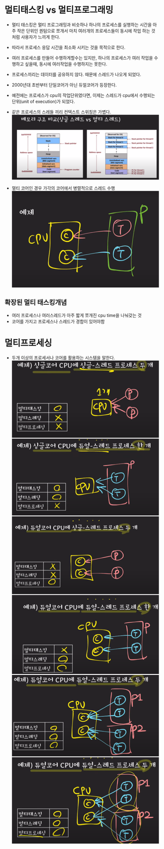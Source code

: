 # 멀티태스킹 vs 멀티프로그래밍

- 멀티 태스킹은 멀티 프로그래밍과 비슷하나 하나의 프로세스를 실행하는 시간을 아주 작은 단위인 퀀텀으로 쪼개서 마치 여러개의 프로세스들이 동시에 작업 하는 것 처럼 사용자가 느끼게 한다.
- 따라서 프로세스 응답 시간을 최소화 시키는 것을 목적으로 한다.
- 여러 프로세스를 만들어 수행하게할수는 있지만, 하나의 프로세스가 여러 작업을 수행하고 싶을때, 동시에 여러작업을 수행하지는 못한다.
- 프로세스끼리는 데이터를 공유하지 않다. 때문에 스레드가 나오게 되었다.
- 2000년대 초반부터 단일코어가 아닌 듀얼코어가 등장한다.
- 예전에는 프로세스가 cpu의 작업단위였다면, 이제는 스레드가 cpu에서 수행되는 단위(unit of execution)가 되었다.
- 같은 프로세스의 스레들 끼리 컨텍스트 스위칭은 가볍다.
![singlethread_multithread](./img/singlethread_multithread.png)

- 멀티 코어인 경우 가각의 코어에서 병렬적으로 스레드 수행
![multicoreCPU](./img/multicoreCPU.png)

## 확장된 멀티 태스킹개념

- 여러 프로세스나 여러스레드가 아주 짧게 쪼개진 cpu time을 나눠갖는 것
- 코어를 가지고 프로세스나 스레드가 경합이 있어야함

# 멀티프로세싱

- 두개 이상의 프로세서나 코어를 활용하는 시스템을 말한다.
![quiz_multitasking_multiprocessing_multithreading_1](./img/quiz_multitasking_multiprocessing_multithreading_1.png)
![quiz_multitasking_multiprocessing_multithreading_2](./img/quiz_multitasking_multiprocessing_multithreading_2.png)
![quiz_multitasking_multiprocessing_multithreading_3](./img/quiz_multitasking_multiprocessing_multithreading_3.png)
![quiz_multitasking_multiprocessing_multithreading_4](./img/quiz_multitasking_multiprocessing_multithreading_4.png)
![quiz_multitasking_multiprocessing_multithreading_5](./img/quiz_multitasking_multiprocessing_multithreading_5.png)
![quiz_multitasking_multiprocessing_multithreading_6](./img/quiz_multitasking_multiprocessing_multithreading_6.png)
